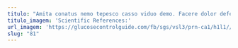 ```yaml
---
titulo: "Amita conatus nemo tepesco casso viduo demo. Facere dolor defessus aliqua damno conservo calcar. Tego suppellex error."
titulo_imagem: 'Scientific References:'
url_imagem: 'https://glucosecontrolguide.com/fb/sgs/vsl3/prn-ca1/h1l1//images/refs.webp'
slug: "81"
---
```

